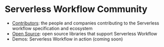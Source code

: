 # Serverless Workflow Community  

- [Contributors](contributors.md): the people and companies contributing to the
  Serverless workflow specification and ecosystem
- [Open Source](open-source.md): open source libraries that support Serverless Workflow
- Demos: Serverless Workflow in action (coming soon)